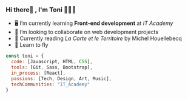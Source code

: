 ### Hi there👋 , I'm Toni 👨🏻‍💻 

- 🖥 I’m currently learning <b>Front-end development</b> at <em>IT Academy</em>
- 💭 I’m looking to collaborate on web development projects
- 📖 Currently reading <em>La Carte et le Territoire</em> by Michel Houellebecq
- 🚀 Learn to fly 

```javascript
const toni = {
  code: [Javascript, HTML, CSS],
  tools: [Git, Sass, Bootstrap],
  in_process: [React],
  passions: [Tech, Design, Art, Music],
  techCommunities: "IT_Academy"
}
```

<!--
**tonimjdev/tonimjdev** is a ✨ _special_ ✨ repository because its `README.md` (this file) appears on your GitHub profile.

Here are some ideas to get you started:

- 🔭 I’m currently working on ...
- 🌱 I’m currently learning ...
- 👯 I’m looking to collaborate on ...
- 🤔 I’m looking for help with ...
- 💬 Ask me about ...
- 📫 How to reach me: ...
- 😄 Pronouns: ...
- ⚡ Fun fact: ...
-->
